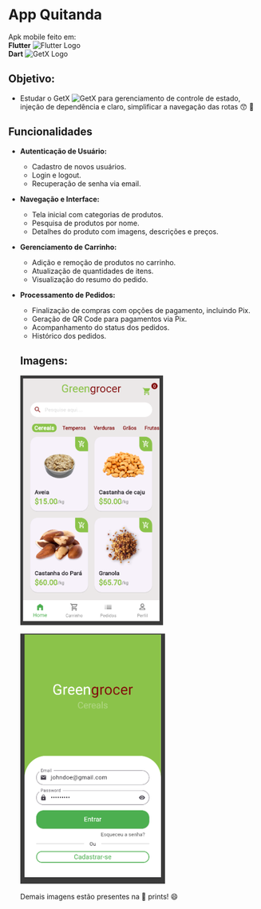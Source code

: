 # App Quitanda

Apk mobile feito em: </br>
<b>Flutter</b> <img src="https://avatars.githubusercontent.com/u/14101776?s=200&v=4" alt="Flutter Logo" width="20"> </br>
<b>Dart</b> <img src= "https://img.shields.io/badge/Dart-0175C2?style=for-the-badge&logo=dart&logoColor=white" alt="GetX Logo" width="40"> </br>

## Objetivo:
- Estudar o GetX  ![GetX](https://img.shields.io/badge/GetX-6800ef?style=for-the-badge&logo=getx&logoColor=white) para gerenciamento de controle de estado, injeção de dependência e claro, simplificar a navegação das rotas 😙 📍 

## Funcionalidades

- **Autenticação de Usuário:**
  - Cadastro de novos usuários.
  - Login e logout.
  - Recuperação de senha via email.

- **Navegação e Interface:**
  - Tela inicial com categorias de produtos.
  - Pesquisa de produtos por nome.
  - Detalhes do produto com imagens, descrições e preços.

- **Gerenciamento de Carrinho:**
  - Adição e remoção de produtos no carrinho.
  - Atualização de quantidades de itens.
  - Visualização do resumo do pedido.

- **Processamento de Pedidos:**
  - Finalização de compras com opções de pagamento, incluindo Pix.
  - Geração de QR Code para pagamentos via Pix.
  - Acompanhamento do status dos pedidos.
  - Histórico dos pedidos.
 
  ## Imagens:
  
  ![Home](prints/img4.png)

  ![LoginPage](prints/img5.png)
  </br>

  Demais imagens estão presentes na 📁 prints! 😄






